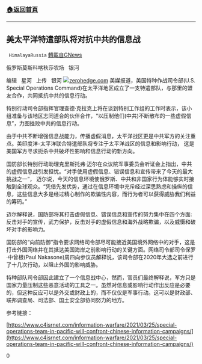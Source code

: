 ###  [:house:返回首頁](https://github.com/ourhimalayas/txt)
---

## 美太平洋特遣部队将对抗中共的信息战
` HimalayaRussia` [轉載自GNews](https://gnews.org/zh-hans/1025713/)

俄罗斯莫斯科喀秋莎农场   银河

编辑   星河   上传   银河
![]()![](https://gnews.org/wp-content/uploads/2021/03/Snipaste_2021-03-27_19-57-05.jpg)[zerohedge.com](https://www.zerohedge.com/technology/tech-war-unfolds-ai-race-erupts-china-could-overtake-us-ai-next-decade)
美媒报道，美国特种作战司令部(U.S. Special Operations Command)在太平洋地区成立了一支特遣部队，与那里的盟友合作，共同抵抗中共的信息行动。

特别行动司令部指挥官理查德·克拉克上将在谈到特别工作组的工作时表示，该小组准备与该地区志同道合的伙伴合作，“以压制他们(中共)不断散布的一些虚假信息”，力图挫败中共的信息行动。

由于中共不断增强信息战能力，传播虚假消息，太平洋战区更是中共军方的关注重点。美印度洋-太平洋联合特遣部队将专注于太平洋战区的信息和影响行动， 这是美国军方寻求扼杀中共破坏性影响和信息行动的新方向。

国防部长特别行动助理克里斯托弗·迈尔在众议院军事委员会听证会上指出，中共的虚假信息战引发担忧。“对手使用虚假信息、错误信息和宣传带来了今天的最大挑战之一”， 迈尔说，今天的信息环境使俄罗斯、中共和非国家行为体能够实时接触到全球观众。“凭借先发优势，通过在信息环境中充斥经过深思熟虑和操纵的信息，这些信息大多是经过精心制作的欺骗性内容，而行为者可以获得威胁我们利益的筹码。”

迈尔解释说，国防部将其打击虚假信息、错误信息和宣传的努力集中在四个方面:反击对手的宣传，武力保护，反击对手的虚假信息和海外战略欺骗，以及威慑和破坏对手的影响力。

国防部的“向前防御”指令要求网络司令部尽可能接近美国境外网络中的对手，这是打击外国网络并在其抵达美国海岸之前影响行动的关键方面。网络司令部司令保罗·中曾根(Paul Nakasone)周四向参议员解释说，该司令部在2020年大选之前进行了十几次行动，以阻止外国的影响威胁。

特种部队司令部因此建立了一个信息战中心，然而，官员们最终解释说，军方只是国家力量压制这些恶意活动的工具之一。虽然对信息或影响行动作出反应是必要的，但这种反应可以是外交或财政上的，而不仅仅是军事行动。这可以是财政部、联邦调查局、司法部、国土安全部协同努力的地方。

参考链接：

[https://www.c4isrnet.com/information-warfare/2021/03/25/special-operations-team-in-pacific-will-confront-chinese-information-campaigns/](https://www.c4isrnet.com/information-warfare/2021/03/25/special-operations-team-in-pacific-will-confront-chinese-information-campaigns/)

0
